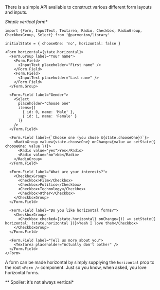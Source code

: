 There is a simple API available to construct various different form layouts and inputs.

**Simple vertical* form**

    import {Form, InputText, Textarea, Radio, Checkbox, RadioGroup, CheckboxGroup, Select} from '@parmenion/library'

    initialState = { chooseOne: 'no', horizontal: false }

    <Form horizontal={state.horizontal}>
      <Form.Group label="Your name">
        <Form.Field>
          <InputText placeholder="First name" />
        </Form.Field>
        <Form.Field>
          <InputText placeholder="Last name" />
        </Form.Field>
      </Form.Group>

      <Form.Field label="Gender">
        <Select
          placeholder="Choose one"
          items={[
            { id: 0, name: 'Male' },
            { id: 1, name: 'Female' }
          ]}
        />
      </Form.Field>

      <Form.Field label={`Choose one (you chose ${state.chooseOne})`}>
        <RadioGroup value={state.chooseOne} onChange={value => setState({ chooseOne: value })}>
          <Radio value="yes">Yes</Radio>
          <Radio value="no">No</Radio>
        </RadioGroup>
      </Form.Field>

      <Form.Field label="What are your interests?">
        <CheckboxGroup>
          <Checkbox>Film</Checkbox>
          <Checkbox>Politics</Checkbox>
          <Checkbox>Technology</Checkbox>
          <Checkbox>Other</Checkbox>
        </CheckboxGroup>
      </Form.Field>

      <Form.Field label="Do you like horizontal forms?">
        <CheckboxGroup>
          <Checkbox checked={state.horizontal} onChange={() => setState({ horizontal: !state.horizontal })}>Yeah I love them</Checkbox>
        </CheckboxGroup>
      </Form.Field>

      <Form.Field label="Tell us more about you">
        <Textarea placeholder="Actually don't bother" />
      </Form.Field>
    </Form>

A form can be made horizontal by simply supplying the `horizontal` prop to the root `<Form />` component. Just so you know, when asked, you love horizontal forms.


** Spoiler: it's not always vertical*
